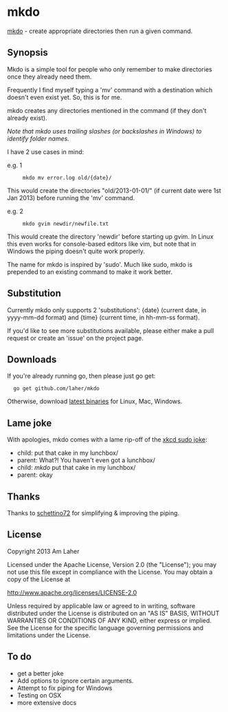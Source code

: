 mkdo
====

[mkdo](http://www.laher.net.nz/mkdo) - create appropriate directories then run a given command.

Synopsis
--------

Mkdo is a simple tool for people who only remember to make directories once they already need them.

Frequently I find myself typing a 'mv' command with a destination which doesn't even exist yet. So, this is for me.

mkdo creates any directories mentioned in the command (if they don't already exist).

*Note that mkdo uses trailing slashes (or backslashes in Windows) to identify folder names.*

I have 2 use cases in mind:

e.g. 1

         mkdo mv error.log old/{date}/

This would create the directories "old/2013-01-01/" (if current date were 1st Jan 2013) before running the 'mv' command.


e.g. 2

         mkdo gvim newdir/newfile.txt

This would create the directory 'newdir' before starting up gvim. In Linux this even works for console-based editors like vim, but note that in Windows the piping doesn't quite work properly.

The name for mkdo is inspired by 'sudo'. Much like sudo, mkdo is prepended to an existing command to make it work better.

Substitution
------------
Currently mkdo only supports 2 'substitutions': {date} (current date, in yyyy-mm-dd format) and {time} (current time, in hh-mm-ss format).

If you'd like to see more substitutions available, please either make a pull request or create an 'issue' on the project page.

Downloads
---------
If you're already running go, then please just go get:

      go get github.com/laher/mkdo

Otherwise, download [latest binaries](http://laher.github.com/mkdo/dl/latest/) for Linux, Mac, Windows.

Lame joke
---------
With apologies, mkdo comes with a lame rip-off of the [xkcd sudo joke](http://xkcd.com/149/):

 - child: put that cake in my lunchbox/
 - parent: What?! You haven't even got a lunchbox/
 - child: *mkdo* put that cake in my lunchbox/
 - parent: okay

Thanks
------

Thanks to [schettino72](https://github.com/schettino72) for simplifying & improving the piping.

License
-------

   Copyright 2013 Am Laher

   Licensed under the Apache License, Version 2.0 (the "License");
   you may not use this file except in compliance with the License.
   You may obtain a copy of the License at

   http://www.apache.org/licenses/LICENSE-2.0

   Unless required by applicable law or agreed to in writing, software
   distributed under the License is distributed on an "AS IS" BASIS,
   WITHOUT WARRANTIES OR CONDITIONS OF ANY KIND, either express or implied.
   See the License for the specific language governing permissions and
   limitations under the License.

To do
-----

 - get a better joke
 - Add options to ignore certain arguments.
 - Attempt to fix piping for Windows
 - Testing on OSX
 - more extensive docs

